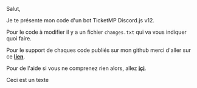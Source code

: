 Salut,

Je te présente mon code d'un bot TicketMP Discord.js v12.

Pour le code à modifier il y a un fichier `changes.txt` qui va vous indiquer quoi faire.

Pour le support de chaques code publiés sur mon github merci d'aller sur ce [**lien**](https://discord.gg/Vpmee3fcAt).

Pour de l'aide si vous ne comprenez rien alors, allez [**içi**](https://valredstone.gitbook.io/ticketmp-discord-js-v12/).

Ceci est un texte
